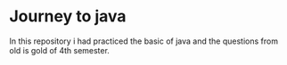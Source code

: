 # Journey to java
In this repository i had practiced the basic of java and the questions from old is gold of 4th semester.

## 


